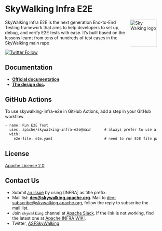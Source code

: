 # SkyWalking Infra E2E

<img src="http://skywalking.apache.org/assets/logo.svg" alt="Sky Walking logo" height="90px" align="right" />

SkyWalking Infra E2E is the next generation End-to-End Testing framework that aims to help developers to set up, debug, and verify E2E tests with ease. It’s built based on the lessons learnt from tens of hundreds of test cases in the SkyWalking main repo.

[![Twitter Follow](https://img.shields.io/twitter/follow/asfskywalking.svg?style=for-the-badge&label=Follow&logo=twitter)](https://twitter.com/AsfSkyWalking)

## Documentation

- **[Official documentation](docs/README.md)**
- **[The design doc](https://skywalking.apache.org/blog/e2e-design/).**

## GitHub Actions

To use skywalking-infra-e2e in GitHub Actions, add a step in your GitHub workflow.

```xml
- name: Run E2E Test
  uses: apache/skywalking-infra-e2e@main      # always prefer to use a revision instead of `main`.
  with:
    e2e-file: e2e.yaml                        # need to run E2E file path
```

## License

[Apache License 2.0](https://github.com/apache/skywalking-infra-e2e/blob/master/LICENSE)

## Contact Us

* Submit [an issue](https://github.com/apache/skywalking/issues/new) by using [INFRA] as title prefix.
* Mail list: **dev@skywalking.apache.org**. Mail to dev-subscribe@skywalking.apache.org, follow the reply to subscribe the mail list.
* Join `skywalking` channel at [Apache Slack](http://s.apache.org/slack-invite). If the link is not working, find the latest one at [Apache INFRA WIKI](https://cwiki.apache.org/confluence/display/INFRA/Slack+Guest+Invites).
* Twitter, [ASFSkyWalking](https://twitter.com/ASFSkyWalking)